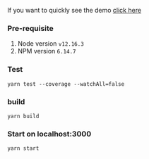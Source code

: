 If you want to quickly see the demo [click here](https://app-youtube-clone.herokuapp.com/)
### Pre-requisite
1. Node version `v12.16.3`
2. NPM version `6.14.7`

### Test
```yarn test --coverage --watchAll=false```

### build
```yarn build```

### Start on localhost:3000
```yarn start```
